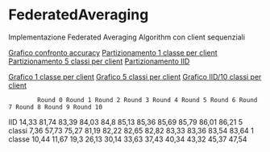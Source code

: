# FederatedAveraging
Implementazione Federated Averaging Algorithm con client sequenziali

[Grafico confronto accuracy](./docs/Confronto_final.pdf)
[Partizionamento 1 classe per client](./docs/Divisione_1_classe.pdf)
[Partizionamento 5 classi per client](./docs/Divisione_5_classi.pdf)
[Partizionamento IID](./docs/Divisione_Classi_IID.pdf)

[Grafico 1 classe per client](./docs/1_classe_per_client.pdf)
[Grafico 5 classi per client](./docs/5_classi_per_client.pdf)
[Grafico IID/10 classi per client](./docs/IID_version.pdf)

            Round 0	Round 1	Round 2	Round 3	Round 4	Round 5	Round 6	Round 7	Round 8	Round 9	Round 10
IID	        14,33	81,74	83,39	84,03	84,8	85,13	85,36	85,69	85,79	86,01	86,21
5 classi	7,36	57,73	75,27	81,19	82,22	82,65	82,82	83,33	83,36	83,54	83,64
1 classe 	10,44	11,67	19,3	26,13	30,14	33,63	37,43	40,34	43,32	45,37	47,54
